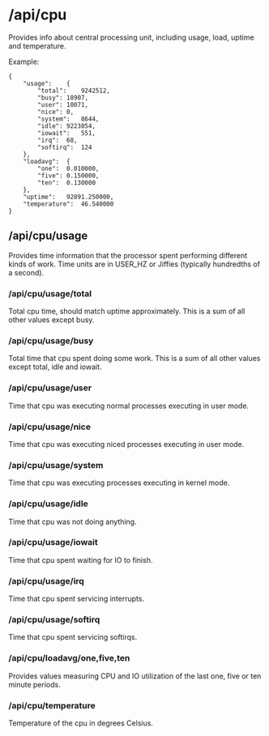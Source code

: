 # /api/cpu

Provides info about central processing unit, including usage, load, uptime and temperature.

Example:
```
{
	"usage":	{
		"total":	9242512,
		"busy":	18907,
		"user":	10071,
		"nice":	0,
		"system":	8644,
		"idle":	9223054,
		"iowait":	551,
		"irq":	68,
		"softirq":	124
	},
	"loadavg":	{
		"one":	0.010000,
		"five":	0.150000,
		"ten":	0.130000
	},
	"uptime":	92891.250000,
	"temperature":	46.540000
}
```

## /api/cpu/usage

Provides time information that the processor spent performing different kinds of work. Time units are in USER_HZ or Jiffies (typically hundredths of a second).

### /api/cpu/usage/total

Total cpu time, should match uptime approximately. This is a sum of all other values except busy.

### /api/cpu/usage/busy

Total time that cpu spent doing some work. This is a sum of all other values except total, idle and iowait.

### /api/cpu/usage/user

Time that cpu was executing normal processes executing in user mode.

### /api/cpu/usage/nice

Time that cpu was executing niced processes executing in user mode.

### /api/cpu/usage/system

Time that cpu was executing processes executing in kernel mode.

### /api/cpu/usage/idle

Time that cpu was not doing anything.

### /api/cpu/usage/iowait

Time that cpu spent waiting for IO to finish.

### /api/cpu/usage/irq

Time that cpu spent servicing interrupts.

### /api/cpu/usage/softirq

Time that cpu spent servicing softirqs.

### /api/cpu/loadavg/one,five,ten

Provides values measuring CPU and IO utilization of the last one, five or ten minute periods.

### /api/cpu/temperature

Temperature of the cpu in degrees Celsius.

